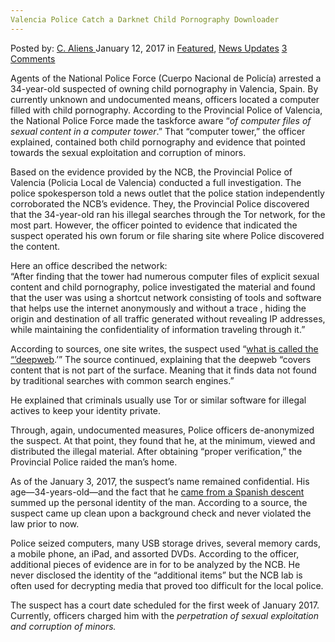 ```yaml
---
Valencia Police Catch a Darknet Child Pornography Downloader
---
```

<article class="post-listing post-17453 post type-post status-publish format-standard has-post-thumbnail hentry category-deepdot-news category-news-updates">
    <div class="post-inner">
        <span>Posted by: <a href="https://www.deepdotweb.com/author/caliens/" title="">C. Aliens </a></span>
    <span>January 12, 2017</span>
    <span>in <a href="https://www.deepdotweb.com/category/deepdot-news/" rel="category tag">Featured</a>, <a href="https://www.deepdotweb.com/category/news-updates/" rel="category tag">News Updates</a></span>
    <span><a href="https://www.deepdotweb.com/2017/01/12/valencia-police-catch-a-darknet-child-pornography-downloader/#comments">3 Comments</a></span>
    </p>
    <div class="clear"></div>
    <div class="entry">
    <p>Agents of the National Police Force (Cuerpo Nacional de Policía) arrested a 34-year-old suspected of owning child pornography in Valencia, Spain. By currently unknown and undocumented means, officers located a computer filled with child pornography. According to the Provincial Police of Valencia, the National Police Force made the taskforce aware “<em>of computer files of sexual content in a computer tower</em>.” That “computer tower,” the officer explained, contained both child pornography and evidence that pointed towards the sexual exploitation and corruption of minors.</p>
    <p>Based on the evidence provided by the NCB, the Provincial Police of Valencia (Policia Local de Valencia) conducted a full investigation. The police spokesperson told a news outlet that the police station independently corroborated the NCB’s evidence. They, the Provincial Police discovered that the 34-year-old ran his illegal searches through the Tor network, for the most part. However, the officer pointed to evidence that indicated the suspect operated his own forum or file sharing site where Police discovered the content.</p>
    <p>Here an office described the network:<br/>
    “After finding that the tower had numerous computer files of explicit sexual content and child pornography, police investigated the material and found that the user was using a shortcut network consisting of tools and software that helps use the internet anonymously and without a trace , hiding the origin and destination of all traffic generated without revealing IP addresses, while maintaining the confidentiality of information traveling through it.”</p>
    <p>According to sources, one site writes, the suspect used “<a href="http://www.levante-emv.com/sucesos/2017/01/01/detenido-valencia-explotacion-sexual-corrupcion/1510602.html">what is called the &#8220;’deepweb</a>.’&#8221; The source continued, explaining that the deepweb “covers content that is not part of the surface. Meaning that it finds data not found by traditional searches with common search engines.”</p>
    <p>He explained that criminals usually use Tor or similar software for illegal actives to keep your identity private.</p>
    <p>Through, again, undocumented measures, Police officers de-anonymized the suspect. At that point, they found that he, at the minimum, viewed and distributed the illegal material. After obtaining “proper verification,” the Provincial Police raided the man&#8217;s home.</p>
    <p>As of the January 3, 2017, the suspect&#8217;s name remained confidential. His age—34-years-old—and the fact that he <a href="http://www.heraldo.es/noticias/nacional/2017/01/01/detenido-hombre-por-posesion-pornografia-infantil-que-descargaba-deep-web-1151218-305.html">came from a Spanish descent</a> summed up the personal identity of the man. According to a source, the suspect came up clean upon a background check and never violated the law prior to now.</p>
    <p>Police seized computers, many USB storage drives, several memory cards, a mobile phone, an iPad, and assorted DVDs. According to the officer, additional pieces of evidence are in for to be analyzed by the NCB. He never disclosed the identity of the “additional items” but the NCB lab is often used for decrypting media that proved too difficult for the local police.</p>
    <p>The suspect has a court date scheduled for the first week of January 2017. Currently, officers charged him with the <em>perpetration of sexual exploitation and corruption of minors.</em></p>
    </div>
    <span style="display:none" class="updated">2017-01-12</span>
    <div style="display:none" class="vcard author" itemprop="author" itemscope itemtype="http://schema.org/Person"><strong class="fn" itemprop="name"><a href="https://www.deepdotweb.com/author/caliens/" title="Posts by C. Aliens" rel="author">C. Aliens</a></strong></div>
    </div>
</article>

